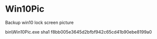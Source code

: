 # Win10Pic
Backup win10 lock screen picture

bin\Win10Pic.exe   sha1   f8bb005e3645d2bfbf942c65cd41b90ebe8199a0